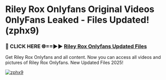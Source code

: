 # Riley Rox Onlyfans Original Videos 0nlyFans Leaked - Files Updated! (zphx9)

<h3>🔴 CLICK HERE 🌐==►► <a href="https://tinyurl.com/2wckxsce" rel="nofollow">Riley Rox Onlyfans Updated Files</a></h3>

Get Riley Rox Onlyfans and all content. Now you can access all videos and pictures of Riley Rox Onlyfans. New Updated Files 2025!

[![zphx9](https://i.imgur.com/AFduVYN.gif)](https://tinyurl.com/2wckxsce)
